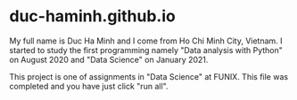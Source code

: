 # duc-haminh.github.io
My full name is Duc Ha Minh and I come from Ho Chi Minh City, Vietnam. I started to study the first programming namely "Data analysis with Python" on August 2020 and "Data Science" on January 2021.

This project is one of assignments in "Data Science" at FUNIX. This file was completed and you have just click "run all".
